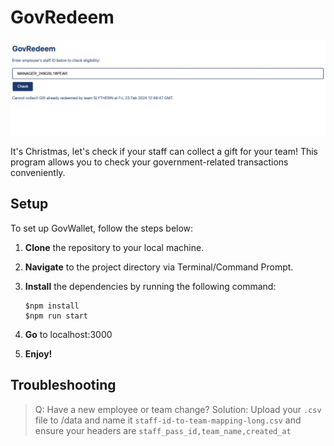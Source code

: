 # GovRedeem
![Screenshot of GovRedeem](./images/screenshot.jpeg)

It's Christmas, let's check if your staff can collect a gift for your team! This program allows you to check your government-related transactions conveniently.

## Setup

To set up GovWallet, follow the steps below:

1. **Clone** the repository to your local machine.
2. **Navigate** to the project directory via Terminal/Command Prompt.
3. **Install** the dependencies by running the following command:

   ```shell
   $npm install
   $npm run start
   ```
4. **Go** to localhost:3000
5. **Enjoy!**

## Troubleshooting
>Q: Have a new employee or team change? 
Solution: Upload your `.csv` file to /data and name it `staff-id-to-team-mapping-long.csv` and ensure your headers are `staff_pass_id,team_name,created_at`



